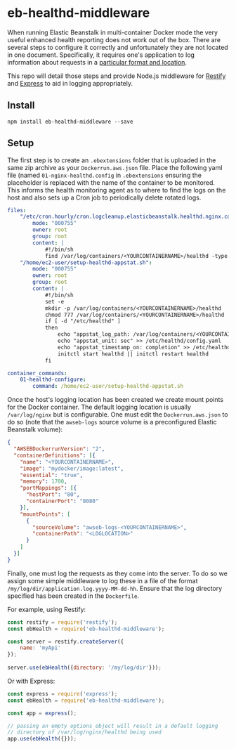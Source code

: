 # eb-healthd-middleware

When running Elastic Beanstalk in multi-container Docker mode the very 
useful enhanced health reporting does not work out of the box. There are 
several steps to configure it correctly and unfortunately they are not
located in one document. Specifically, it requires one's application to 
log information about requests in a [particular format and location][1].

This repo will detail those steps and provide Node.js middleware for 
[Restify](http://restify.com/) and [Express](http://expressjs.com/) to 
aid in logging appropriately.

## Install

`npm install eb-healthd-middleware --save`

## Setup

The first step is to create an `.ebextensions` folder that is uploaded
in the same zip archive as your `Dockerrun.aws.json` file. Place the
following yaml file (named `01-nginx-healthd.config` in `.ebextensions` 
ensuring the placeholder is replaced with the name of the container to be 
monitored. This informs the health monitoring agent as to where to find 
the logs on the host and also sets up a Cron job to periodically delete 
rotated logs.

```yaml
files:
    "/etc/cron.hourly/cron.logcleanup.elasticbeanstalk.healthd.nginx.conf":
        mode: "000755"
        owner: root
        group: root
        content: |
            #!/bin/sh
            find /var/log/containers/<YOURCONTAINERNAME>/healthd -type f | grep -v application.log.`date -u +"%Y-%m-%d-%H"` | xargs rm -f
    "/home/ec2-user/setup-healthd-appstat.sh":
        mode: "000755"
        owner: root
        group: root
        content: |
            #!/bin/sh
            set -e
            mkdir -p /var/log/containers/<YOURCONTAINERNAME>/healthd
            chmod 777 /var/log/containers/<YOURCONTAINERNAME>/healthd
            if [ -d "/etc/healthd" ]
            then
                echo "appstat_log_path: /var/log/containers/<YOURCONTAINERNAME>/healthd/application.log" >> /etc/healthd/config.yaml
                echo "appstat_unit: sec" >> /etc/healthd/config.yaml
                echo "appstat_timestamp_on: completion" >> /etc/healthd/config.yaml
                initctl start healthd || initctl restart healthd
            fi

container_commands:
    01-healthd-configure:
        command: /home/ec2-user/setup-healthd-appstat.sh 
```

Once the host's logging location has been created we create mount points
for the Docker container. The default logging location is usually
`/var/log/nginx` but is configurable. One must edit the
`Dockerrun.aws.json` to do so (note that the `awseb-logs` source volume
is a preconfigured Elastic Beanstalk volume):

```json
{
  "AWSEBDockerrunVersion": "2",
  "containerDefinitions": [{
    "name": "<YOURCONTAINERNAME>",
    "image": "mydocker/image:latest",
    "essential": "true",
    "memory": 1700,
    "portMappings": [{
      "hostPort": "80",
      "containerPort": "8080"
    }],
    "mountPoints": [
      {
        "sourceVolume": "awseb-logs-<YOURCONTAINERNAME>",
        "containerPath": "<LOGLOCATION>"
      }
    ]
  }]
}
```

Finally, one must log the requests as they come into the server. To do 
so we assign some simple middleware to log these in a file of the format
`/my/log/dir/application.log.yyyy-MM-dd-hh`. Ensure that the log
directory specified has been created in the `Dockerfile`.

For example, using Restify:

```js
const restify = require('restify');
const ebHealth = require('eb-healthd-middleware');

const server = restify.createServer({
    name: 'myApi'
});
    
server.use(ebHealth({directory: '/my/log/dir'}));
```

Or with Express:

```js
const express = require('express');
const ebHealth = require('eb-healthd-middleware');

const app = express();

// passing an empty options object will result in a default logging 
// directory of /var/log/nginx/healthd being used
app.use(ebHealth({}));
```

[1]: http://docs.aws.amazon.com/elasticbeanstalk/latest/dg/health-enhanced-serverlogs.html
